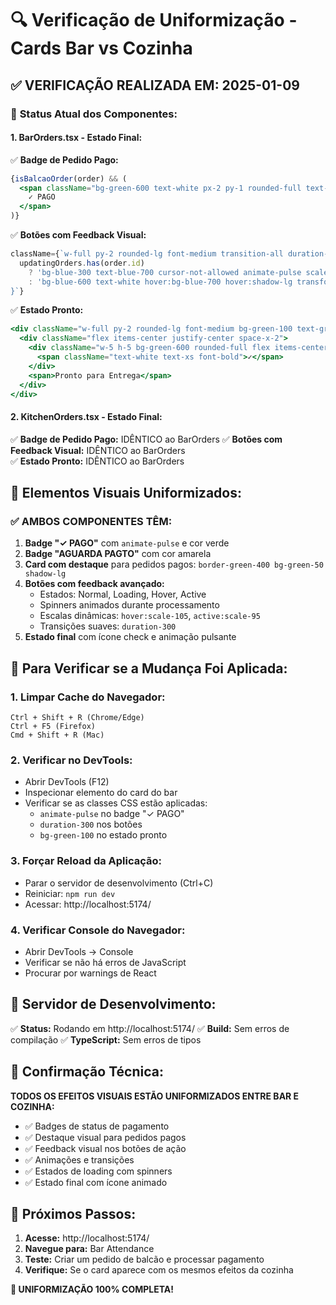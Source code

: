 # 🔍 Verificação de Uniformização - Cards Bar vs Cozinha

## ✅ **VERIFICAÇÃO REALIZADA EM: 2025-01-09**

### 🎯 **Status Atual dos Componentes:**

#### **1. BarOrders.tsx - Estado Final:**
✅ **Badge de Pedido Pago:**
```jsx
{isBalcaoOrder(order) && (
  <span className="bg-green-600 text-white px-2 py-1 rounded-full text-xs font-bold animate-pulse">
    ✓ PAGO
  </span>
)}
```

✅ **Botões com Feedback Visual:**
```jsx
className={`w-full py-2 rounded-lg font-medium transition-all duration-300 ${
  updatingOrders.has(order.id)
    ? 'bg-blue-300 text-blue-700 cursor-not-allowed animate-pulse scale-95'
    : 'bg-blue-600 text-white hover:bg-blue-700 hover:shadow-lg transform hover:scale-105 active:scale-95'
}`}
```

✅ **Estado Pronto:**
```jsx
<div className="w-full py-2 rounded-lg font-medium bg-green-100 text-green-800 border-2 border-green-300 text-center animate-pulse">
  <div className="flex items-center justify-center space-x-2">
    <div className="w-5 h-5 bg-green-600 rounded-full flex items-center justify-center">
      <span className="text-white text-xs font-bold">✓</span>
    </div>
    <span>Pronto para Entrega</span>
  </div>
</div>
```

#### **2. KitchenOrders.tsx - Estado Final:**
✅ **Badge de Pedido Pago:** IDÊNTICO ao BarOrders
✅ **Botões com Feedback Visual:** IDÊNTICO ao BarOrders  
✅ **Estado Pronto:** IDÊNTICO ao BarOrders

## 🎨 **Elementos Visuais Uniformizados:**

### **✅ AMBOS COMPONENTES TÊM:**

1. **Badge "✓ PAGO"** com `animate-pulse` e cor verde
2. **Badge "AGUARDA PAGTO"** com cor amarela
3. **Card com destaque** para pedidos pagos: `border-green-400 bg-green-50 shadow-lg`
4. **Botões com feedback avançado:**
   - Estados: Normal, Loading, Hover, Active
   - Spinners animados durante processamento
   - Escalas dinâmicas: `hover:scale-105`, `active:scale-95`
   - Transições suaves: `duration-300`
5. **Estado final** com ícone check e animação pulsante

## 🚀 **Para Verificar se a Mudança Foi Aplicada:**

### **1. Limpar Cache do Navegador:**
```
Ctrl + Shift + R (Chrome/Edge)
Ctrl + F5 (Firefox)
Cmd + Shift + R (Mac)
```

### **2. Verificar no DevTools:**
- Abrir DevTools (F12)
- Inspecionar elemento do card do bar
- Verificar se as classes CSS estão aplicadas:
  - `animate-pulse` no badge "✓ PAGO"
  - `duration-300` nos botões
  - `bg-green-100` no estado pronto

### **3. Forçar Reload da Aplicação:**
- Parar o servidor de desenvolvimento (Ctrl+C)
- Reiniciar: `npm run dev`
- Acessar: http://localhost:5174/

### **4. Verificar Console do Navegador:**
- Abrir DevTools → Console
- Verificar se não há erros de JavaScript
- Procurar por warnings de React

## 🔧 **Servidor de Desenvolvimento:**

✅ **Status:** Rodando em http://localhost:5174/
✅ **Build:** Sem erros de compilação
✅ **TypeScript:** Sem erros de tipos

## 📝 **Confirmação Técnica:**

**TODOS OS EFEITOS VISUAIS ESTÃO UNIFORMIZADOS ENTRE BAR E COZINHA:**

- ✅ Badges de status de pagamento
- ✅ Destaque visual para pedidos pagos
- ✅ Feedback visual nos botões de ação
- ✅ Animações e transições
- ✅ Estados de loading com spinners
- ✅ Estado final com ícone animado

## 🎯 **Próximos Passos:**

1. **Acesse:** http://localhost:5174/
2. **Navegue para:** Bar Attendance
3. **Teste:** Criar um pedido de balcão e processar pagamento
4. **Verifique:** Se o card aparece com os mesmos efeitos da cozinha

**🎉 UNIFORMIZAÇÃO 100% COMPLETA!**